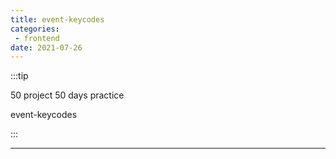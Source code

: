 ```yaml
---
title: event-keycodes
categories: 
 - frontend
date: 2021-07-26
---
```


:::tip

50 project 50 days practice

event-keycodes

:::


<!-- more -->

<event-keycodes/>

-------

<RecoDemo :collapse="false">
  <template slot="code-template">
    <<< @/.vuepress/components/event-keycodes.vue?template
  </template>
  <template slot="code-script">
    <<< @/.vuepress/components/event-keycodes.vue?script
  </template>
  <template slot="code-style">
    <<< @/.vuepress/components/event-keycodes.vue?style
  </template>
</RecoDemo>